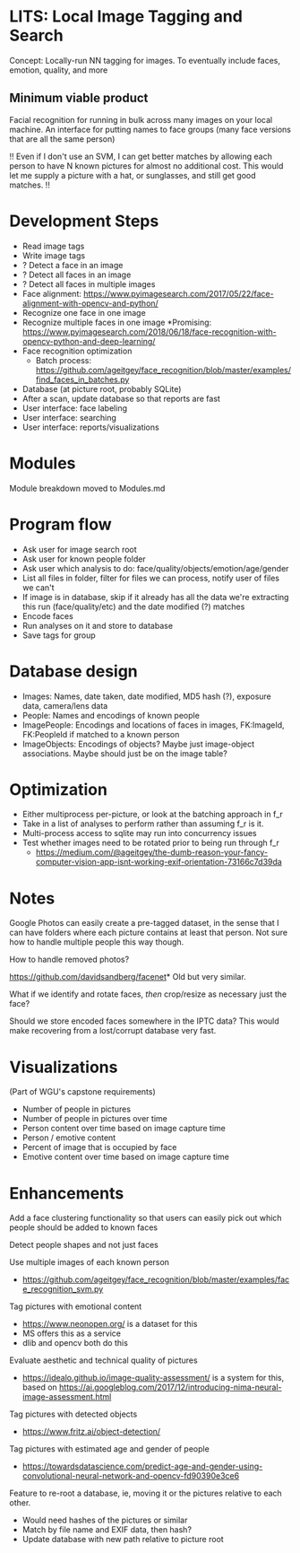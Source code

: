 # LITS: Local Image Tagging and Search
Concept: Locally-run NN tagging for images. To eventually include faces, emotion, quality, and more

## Minimum viable product
Facial recognition for running in bulk across many images on your local machine.
An interface for putting names to face groups (many face versions that are all the same person)

!! Even if I don't use an SVM, I can get better matches by allowing each person to have N known pictures for almost no additional cost. This would let me supply a picture with a hat, or sunglasses, and still get good matches. !!

# Development Steps
* Read image tags
* Write image tags
* ? Detect a face in an image
* ? Detect all faces in an image
* ? Detect all faces in multiple images
* Face alignment: https://www.pyimagesearch.com/2017/05/22/face-alignment-with-opencv-and-python/
* Recognize one face in one image
* Recognize multiple faces in one image
   *Promising: https://www.pyimagesearch.com/2018/06/18/face-recognition-with-opencv-python-and-deep-learning/
* Face recognition optimization
   * Batch process: https://github.com/ageitgey/face_recognition/blob/master/examples/find_faces_in_batches.py
* Database (at picture root, probably SQLite)
* After a scan, update database so that reports are fast
* User interface: face labeling
* User interface: searching
* User interface: reports/visualizations

# Modules
Module breakdown moved to Modules.md

# Program flow
* Ask user for image search root
* Ask user for known people folder
* Ask user which analysis to do: face/quality/objects/emotion/age/gender
* List all files in folder, filter for files we can process, notify user of files we can't
* If image is in database, skip if it already has all the data we're extracting this run (face/quality/etc) and the date modified (?) matches
* Encode faces
* Run analyses on it and store to database
* Save tags for group

# Database design
* Images: Names, date taken, date modified, MD5 hash (?), exposure data, camera/lens data
* People: Names and encodings of known people
* ImagePeople: Encodings and locations of faces in images, FK:ImageId, FK:PeopleId if matched to a known person
* ImageObjects: Encodings of objects? Maybe just image-object associations. Maybe should just be on the image table?

# Optimization
* Either multiprocess per-picture, or look at the batching approach in f_r
* Take in a list of analyses to perform rather than assuming f_r is it.
* Multi-process access to sqlite may run into concurrency issues
* Test whether images need to be rotated prior to being run through f_r
   * https://medium.com/@ageitgey/the-dumb-reason-your-fancy-computer-vision-app-isnt-working-exif-orientation-73166c7d39da

# Notes 
Google Photos can easily create a pre-tagged dataset, in the sense that I can have folders where each picture contains at least that person. Not sure how to handle multiple people this way though.

How to handle removed photos?

https://github.com/davidsandberg/facenet* Old but very similar.

What if we identify and rotate faces, *then* crop/resize as necessary just the face?

Should we store encoded faces somewhere in the IPTC data? This would make recovering from a lost/corrupt database very fast.

# Visualizations
(Part of WGU's capstone requirements)
* Number of people in pictures
* Number of people in pictures over time
* Person content over time based on image capture time
* Person / emotive content
* Percent of image that is occupied by face
* Emotive content over time based on image capture time
 
 
 
# Enhancements
Add a face clustering functionality so that users can easily pick out which people should be added to known faces

Detect people shapes and not just faces

Use multiple images of each known person
* https://github.com/ageitgey/face_recognition/blob/master/examples/face_recognition_svm.py

Tag pictures with emotional content
* https://www.neonopen.org/ is a dataset for this
* MS offers this as a service
* dlib and opencv both do this

Evaluate aesthetic and technical quality of pictures
* https://idealo.github.io/image-quality-assessment/ is a system for this, based on https://ai.googleblog.com/2017/12/introducing-nima-neural-image-assessment.html

Tag pictures with detected objects
* https://www.fritz.ai/object-detection/

Tag pictures with estimated age and gender of people
* https://towardsdatascience.com/predict-age-and-gender-using-convolutional-neural-network-and-opencv-fd90390e3ce6

Feature to re-root a database, ie, moving it or the pictures relative to each other.
* Would need hashes of the pictures or similar
* Match by file name and EXIF data, then hash?
* Update database with new path relative to picture root